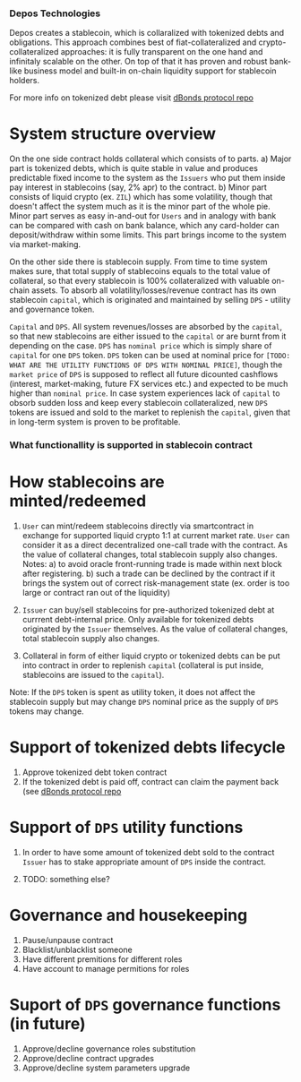 ### Depos Technologies

Depos creates a stablecoin, which is collaralized with tokenized debts and obligations. This approach combines best of fiat-collateralized and crypto-collateralized approaches: it is fully transparent on the one hand and infinitaly scalable on the other. On top of that it has proven and robust bank-like business model and built-in on-chain liquidity support for stablecoin holders.

For more info on tokenized debt please visit [dBonds protocol repo](https://github.com/thedeposbank/zilliqa-dbonds)

# System structure overview

On the one side contract holds collateral which consists of to parts. 
    a) Major part is tokenized debts, which is quite stable in value and produces predictable fixed income to the system as the `Issuers` who put them inside pay interest in stablecoins (say, 2% apr) to the contract.
    b) Minor part consists of liquid crypto (ex. `ZIL`) which has some volatility, though that doesn't affect the system much as it is the minor part of the whole pie. Minor part serves as easy in-and-out for `Users` and in analogy with bank can be compared with cash on bank balance, which any card-holder can deposit/withdraw within some limits. This part brings income to the system via market-making.

On the other side there is stablecoin supply.
    From time to time system makes sure, that total supply of stablecoins equals to the total value of collateral, so that every stablecoin is 100% collateralized with valuable on-chain assets. To absorb all volatility/losses/revenue contract has its own stablecoin `capital`, which is originated and maintained by selling `DPS` - utility and governance token.

`Capital` and `DPS`.
    All system revenues/losses are absorbed by the `capital`, so that new stablecoins are either issued to the `capital` or are burnt from it depending on the case. `DPS` has `nominal price` which is simply share of `capital` for one `DPS` token. `DPS` token can be used at nominal price for `[TODO: WHAT ARE THE UTILITY FUNCTIONS OF DPS WITH NOMINAL PRICE]`, though the `market price` of `DPS` is supposed to reflect all future dicounted cashflows (interest, market-making, future FX services etc.) and expected to be much higher than `nominal price`. In case system experiences lack of `capital` to obsorb sudden loss and keep every stablecoin collateralized, new `DPS` tokens are issued and sold to the market to replenish the `capital`, given that in long-term system is proven to be profitable.



### What functionallity is supported in stablecoin contract

# How stablecoins are minted/redeemed
1)  `User` can mint/redeem stablecoins directly via smartcontract in exchange for supported liquid crypto 1:1 at current market rate. `User` can consider it as a direct decentralized one-call trade with the contract. As the value of collateral changes, total stablecoin supply also changes.
Notes: 
    a) to avoid oracle front-running trade is made within next block after registering.
    b) such a trade can be declined by the contract if it brings the system out of correct risk-management state (ex. order is too large or contract ran out of the liquidity)

2) `Issuer` can buy/sell stablecoins for pre-authorized tokenized debt at currrent debt-internal price. Only available for tokenized debts originated by the `Issuer` themselves. As the value of collateral changes, total stablecoin supply also changes.

3) Collateral in form of either liquid crypto or tokenized debts can be put into contract in order to replenish `capital` (collateral is put inside, stablecoins are issued to the `capital`).

Note: If the `DPS` token is spent as utility token, it does not affect the stablecoin supply but may change `DPS` nominal price as the supply of `DPS` tokens may change.


# Support of tokenized debts lifecycle

1) Approve tokenized debt token contract
2) If the tokenized debt is paid off, contract can claim the payment back (see [dBonds protocol repo](https://github.com/thedeposbank/zilliqa-dbonds)

# Support of `DPS` utility functions

1) In order to have some amount of tokenized debt sold to the contract `Issuer` has to stake appropriate amount of `DPS` inside the contract.

2) TODO: something else?

# Governance and housekeeping

1) Pause/unpause contract
2) Blacklist/unblacklist someone
3) Have different premitions for different roles
4) Have account to manage permitions for roles

# Suport of `DPS` governance functions (in future)

1) Approve/decline governance roles substitution
2) Approve/decline contract upgrades
3) Approve/decline system parameters upgrade
